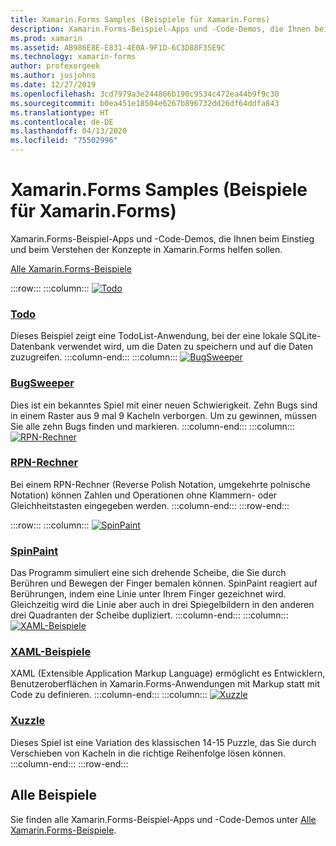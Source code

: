 ```yaml
---
title: Xamarin.Forms Samples (Beispiele für Xamarin.Forms)
description: Xamarin.Forms-Beispiel-Apps und -Code-Demos, die Ihnen beim Einstieg und beim Verstehen der Konzepte in Xamarin.Forms helfen sollen.
ms.prod: xamarin
ms.assetid: AB986E8E-E831-4E0A-9F1D-6C3D88F35E9C
ms.technology: xamarin-forms
author: profexorgeek
ms.author: jusjohns
ms.date: 12/27/2019
ms.openlocfilehash: 3cd7979a3e244866b190c9534c472ea44b9f9c30
ms.sourcegitcommit: b0ea451e18504e6267b896732dd26df64ddfa843
ms.translationtype: HT
ms.contentlocale: de-DE
ms.lasthandoff: 04/13/2020
ms.locfileid: "75502996"
---
```

# <a name="xamarinforms-samples"></a>Xamarin.Forms Samples (Beispiele für Xamarin.Forms)

Xamarin.Forms-Beispiel-Apps und -Code-Demos, die Ihnen beim Einstieg und beim Verstehen der Konzepte in Xamarin.Forms helfen sollen.

[Alle Xamarin.Forms-Beispiele](https://docs.microsoft.com/samples/browse/?products=xamarin&term=Xamarin.Forms)

:::row:::
    :::column:::
[![Todo](images/todo.png)](https://docs.microsoft.com/samples/xamarin/xamarin-forms-samples/todo/)

### <a name="todo"></a>[Todo](https://docs.microsoft.com/samples/xamarin/xamarin-forms-samples/todo/)

Dieses Beispiel zeigt eine TodoList-Anwendung, bei der eine lokale SQLite-Datenbank verwendet wird, um die Daten zu speichern und auf die Daten zuzugreifen.
    :::column-end:::
    :::column:::
[![BugSweeper](images/bugsweeper.png)](https://docs.microsoft.com/samples/xamarin/xamarin-forms-samples/bugsweeper/)

### <a name="bugsweeper"></a>[BugSweeper](https://docs.microsoft.com/samples/xamarin/xamarin-forms-samples/bugsweeper/)

Dies ist ein bekanntes Spiel mit einer neuen Schwierigkeit. Zehn Bugs sind in einem Raster aus 9 mal 9 Kacheln verborgen. Um zu gewinnen, müssen Sie alle zehn Bugs finden und markieren.
    :::column-end:::
    :::column:::
[![RPN-Rechner](images/rpncalc.png)](https://docs.microsoft.com/samples/xamarin/xamarin-forms-samples/rpncalculator/)

### <a name="rpn-calculator"></a>[RPN-Rechner](https://docs.microsoft.com/samples/xamarin/xamarin-forms-samples/rpncalculator/)

Bei einem RPN-Rechner (Reverse Polish Notation, umgekehrte polnische Notation) können Zahlen und Operationen ohne Klammern- oder Gleichheitstasten eingegeben werden.
    :::column-end:::
:::row-end:::

:::row:::
    :::column:::
[![SpinPaint](images/spinpaint.png)](https://docs.microsoft.com/samples/xamarin/xamarin-forms-samples/skiasharpforms-spinpaint/)

### <a name="spinpaint"></a>[SpinPaint](https://docs.microsoft.com/samples/xamarin/xamarin-forms-samples/skiasharpforms-spinpaint/)

Das Programm simuliert eine sich drehende Scheibe, die Sie durch Berühren und Bewegen der Finger bemalen können. SpinPaint reagiert auf Berührungen, indem eine Linie unter Ihrem Finger gezeichnet wird. Gleichzeitig wird die Linie aber auch in drei Spiegelbildern in den anderen drei Quadranten der Scheibe dupliziert.
    :::column-end:::
    :::column:::
[![XAML-Beispiele](images/xaml.png)](https://docs.microsoft.com/samples/xamarin/xamarin-forms-samples/xamlsamples/)

### <a name="xaml-samples"></a>[XAML-Beispiele](https://docs.microsoft.com/samples/xamarin/xamarin-forms-samples/xamlsamples/)

XAML (Extensible Application Markup Language) ermöglicht es Entwicklern, Benutzeroberflächen in Xamarin.Forms-Anwendungen mit Markup statt mit Code zu definieren.
    :::column-end:::
        :::column:::
[![Xuzzle](images/xuzzle.png)](https://docs.microsoft.com/samples/xamarin/mobile-samples/liveplayer-xamagonxuzzlelp/)

### <a name="xuzzle"></a>[Xuzzle](https://docs.microsoft.com/samples/xamarin/mobile-samples/liveplayer-xamagonxuzzlelp/)

Dieses Spiel ist eine Variation des klassischen 14-15 Puzzle, das Sie durch Verschieben von Kacheln in die richtige Reihenfolge lösen können.
    :::column-end:::
:::row-end:::

## <a name="all-samples"></a>Alle Beispiele

Sie finden alle Xamarin.Forms-Beispiel-Apps und -Code-Demos unter [Alle Xamarin.Forms-Beispiele](https://docs.microsoft.com/samples/browse/?products=xamarin&term=Xamarin.Forms).